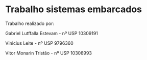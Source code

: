 # Trabalho sistemas embarcados

Trabalho realizado por:

Gabriel Lutffalla Estevam - nº USP 10309191

Vinicius Leite - nº USP 9796360

Vitor Monarin Tristão - nº USP 10308993
